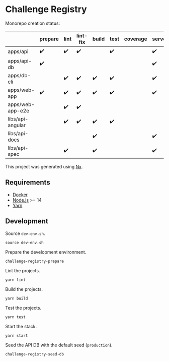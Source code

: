 

# Challenge Registry

Monorepo creation status:

|                  | prepare | lint | lint-fix | build | test | coverage | serve | e2e | docker |
|------------------|---------|------|----------|-------|------|----------|-------|-----|--------|
| apps/api         | ✔️       | ✔️    | ✔️        |       | ✔️    |          | ✔️     |     | ✔️      |
| apps/api-db      | ✔️       |      |          |       |      |          | ✔️     |     | ✔️      |
| apps/db-cli      |         | ✔️    | ✔️        | ✔️     | ✔️    |          | ✔️     |     |        |
| apps/web-app     | ✔️       | ✔️    | ✔️        | ✔️     | ✔️    |          | ✔️     |     |        |
| apps/web-app-e2e |         | ✔️    | ✔️        |       |      |          |       | ✔️   |        |
| libs/api-angular |         | ✔️    | ✔️        | ✔️     | ✔️    |          |       |     |        |
| libs/api-docs    |         |      |          | ✔️     |      |          | ✔️     |     |        |
| libs/api-spec    |         | ✔️    |          | ✔️     |      |          | ✔️     |     |        |

This project was generated using [Nx](https://nx.dev).

## Requirements

- [Docker]
- [Node.js] >= 14
- [Yarn]

## Development

Source `dev-env.sh`.

    source dev-env.sh

Prepare the development environment.

    challenge-registry-prepare

Lint the projects.

    yarn lint

Build the projects.

    yarn build

Test the projects.

    yarn test

Start the stack.

    yarn start

Seed the API DB with the default seed (`production`).

    challenge-registry-seed-db

<!-- Links -->

[Docker]: https://docs.docker.com/get-docker/
[Node.js]: https://nodejs.org/en/
[Yarn]: https://yarnpkg.com/
